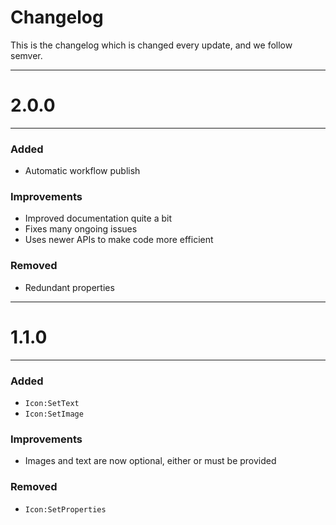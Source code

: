# Changelog

This is the changelog which is changed every update, and we follow semver.

---

# 2.0.0

---

### Added

* Automatic workflow publish

### Improvements

* Improved documentation quite a bit
* Fixes many ongoing issues
* Uses newer APIs to make code more efficient

### Removed

* Redundant properties

---

# 1.1.0

---

### Added

* `Icon:SetText`
* `Icon:SetImage`

### Improvements

* Images and text are now optional, either or must be provided

### Removed

* `Icon:SetProperties`